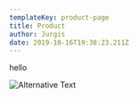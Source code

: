 ```yaml
---
templateKey: product-page
title: Product
author: Jurgis
date: 2019-10-16T19:38:23.211Z
---
```

hello 

![Alternative Text](/img/2-95.jpg "Title")
